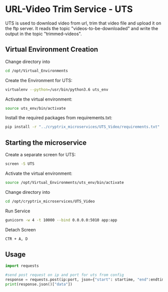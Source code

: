 # URL-Video Trim Service - UTS

UTS is used to download video from url, trim that video file and upload it on the ftp server. It reads the topic "videos-to-be-downloaded" and write the output in the topic "trimmed-videos".

## Virtual Environment Creation 

Change directory into 
```bash
cd /opt/Virtual_Environments
```
Create the Environment for UTS:

```bash
virtualenv --python=/usr/bin/python3.6 uts_env
```
Activate the virtual environment:

```bash
source uts_env/bin/activate
```
Install the required packages from requirements.txt:

```bash
pip install -r "../cryptrix_microservices/UTS_Video/requirements.txt"
```
## Starting the microservice

Create a separate screen for UTS:

```bash
screen -S UTS
```
Activate the virtual environment:
```bash
source /opt/Virtual_Environments/uts_env/bin/activate
```
Change directory into 
```bash
cd /opt/cryptrix_microservices/UTS_Video
```

Run Service

```bash
gunicorn -w 4 -t 10000 --bind 0.0.0.0:5010 app:app 
```
Detach Screen 

```bash
CTR + A, D 
```

## Usage

```python
import requests

#send post request on ip and port for uts from config
response = requests.post(ip:port, json={"start": startime, "end":endtime, "url":videourl, "id":kafkaid})
print(response.json()["data"])
```

